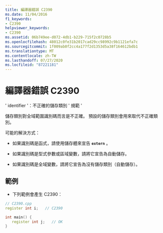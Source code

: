 ```yaml
---
title: 編譯器錯誤 C2390
ms.date: 11/04/2016
f1_keywords:
- C2390
helpviewer_keywords:
- C2390
ms.assetid: 06b749ee-d072-4db1-b229-715f2c0728b5
ms.openlocfilehash: 48012c0fe31b2017cad29cc98992c9b1121efa7c
ms.sourcegitcommit: 1f009ab0f2cc4a177f2d1353d5a38f164612bdb1
ms.translationtype: MT
ms.contentlocale: zh-TW
ms.lasthandoff: 07/27/2020
ms.locfileid: "87221181"
---
```

# <a name="compiler-error-c2390"></a>編譯器錯誤 C2390

' identifier '：不正確的儲存類別 ' 規範 '

儲存類別對全域範圍識別碼而言是不正確。 預設的儲存類別會用來取代不正確類別。

可能的解決方式：

- 如果識別碼是函式，請使用儲存體來宣告 **`extern`** 。

- 如果識別碼是型式參數或區域變數，請將它宣告為自動儲存。

- 如果識別碼是全域變數，請將它宣告為沒有儲存類別（自動儲存）。

## <a name="example"></a>範例

- 下列範例會產生 C2390：

```cpp
// C2390.cpp
register int i;   // C2390

int main() {
   register int j;   // OK
}
```
